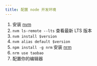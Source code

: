 ```yaml
---
title: 配置 node 开发环境
---
```



1. 安装 [nvm](https://github.com/nvm-sh/nvm)
2. `nvm ls-remote --lts` 查看最新 LTS 版本
3. `nvm install $version`
4. `nvm alias default $version`
5. `npm install -g nrm` 安装 [nrm](https://github.com/Pana/nrm)
6. `nrm use taobao`
7. 配置你的编辑器
